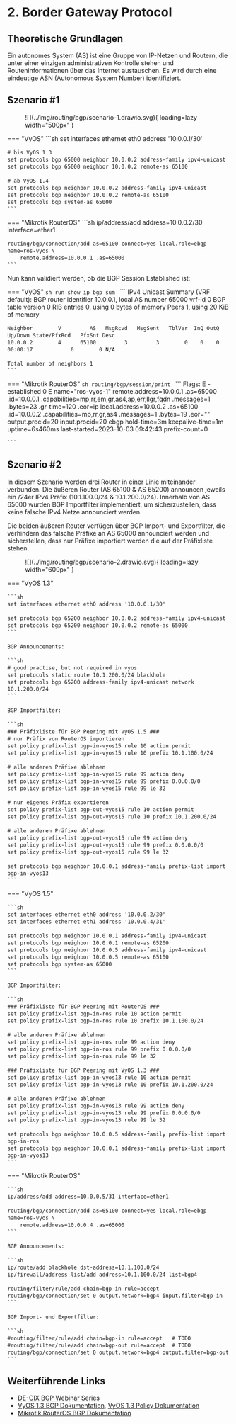 # 2. Border Gateway Protocol

## Theoretische Grundlagen
Ein autonomes System (AS) ist eine Gruppe von IP-Netzen und Routern, die unter einer einzigen administrativen Kontrolle stehen und Routeninformationen über das Internet austauschen. Es wird durch eine eindeutige ASN (Autonomous System Number) identifiziert.

## Szenario #1

<figure markdown>
  ![](../img/routing/bgp/scenario-1.drawio.svg){ loading=lazy width="500px" }
</figure>

=== "VyOS"
    ```sh
    set interfaces ethernet eth0 address '10.0.0.1/30'

    # bis VyOS 1.3
    set protocols bgp 65000 neighbor 10.0.0.2 address-family ipv4-unicast
    set protocols bgp 65000 neighbor 10.0.0.2 remote-as 65100

    # ab VyOS 1.4
    set protocols bgp neighbor 10.0.0.2 address-family ipv4-unicast
    set protocols bgp neighbor 10.0.0.2 remote-as 65100
    set protocols bgp system-as 65000
    ```

=== "Mikrotik RouterOS"
    ```sh
    ip/address/add address=10.0.0.2/30 interface=ether1

    routing/bgp/connection/add as=65100 connect=yes local.role=ebgp name=ros-vyos \
        remote.address=10.0.0.1 .as=65000
    ```

Nun kann validiert werden, ob die BGP Session Established ist:

=== "VyOS"
    ```sh
    run show ip bgp sum
    ```
    ```
    IPv4 Unicast Summary (VRF default):
    BGP router identifier 10.0.0.1, local AS number 65000 vrf-id 0
    BGP table version 0
    RIB entries 0, using 0 bytes of memory
    Peers 1, using 20 KiB of memory

    Neighbor        V         AS   MsgRcvd   MsgSent   TblVer  InQ OutQ  Up/Down State/PfxRcd   PfxSnt Desc
    10.0.0.2        4      65100         3         3        0    0    0 00:00:17            0        0 N/A

    Total number of neighbors 1
    ```


=== "Mikrotik RouterOS"
    ```sh
    routing/bgp/session/print
    ```
    ```
    Flags: E - established 
    0 E name="ros-vyos-1" 
        remote.address=10.0.0.1 .as=65000 .id=10.0.0.1 .capabilities=mp,rr,em,gr,as4,ap,err,llgr,fqdn .messages=1 .bytes=23 
        .gr-time=120 .eor=ip 
        local.address=10.0.0.2 .as=65100 .id=10.0.0.2 .capabilities=mp,rr,gr,as4 .messages=1 .bytes=19 .eor="" 
        output.procid=20 
        input.procid=20 ebgp 
        hold-time=3m keepalive-time=1m uptime=6s460ms last-started=2023-10-03 09:42:43 prefix-count=0 

    ```

## Szenario #2

In diesem Szenario werden drei Router in einer Linie miteinander verbunden.
Die äußeren Router (AS 65100 & AS 65200) announcen jeweils ein /24er IPv4 Präfix (10.1.100.0/24 & 10.1.200.0/24). Innerhalb von AS 65000 wurden BGP Importfilter implementiert, um sicherzustellen, dass keine falsche IPv4 Netze announciert werden.

Die beiden äußeren Router verfügen über BGP Import- und Exportfilter, die verhindern das falsche Präfixe an AS 65000 announciert werden und sicherstellen, dass nur Präfixe importiert werden die auf der Präfixliste stehen.

<figure markdown>
  ![](../img/routing/bgp/scenario-2.drawio.svg){ loading=lazy width="600px" }
</figure>

=== "VyOS 1.3"

    ```sh
    set interfaces ethernet eth0 address '10.0.0.1/30'
    
    set protocols bgp 65200 neighbor 10.0.0.2 address-family ipv4-unicast
    set protocols bgp 65200 neighbor 10.0.0.2 remote-as 65000
    ```

    BGP Announcements:

    ```sh
    # good practise, but not required in vyos
    set protocols static route 10.1.200.0/24 blackhole
    set protocols bgp 65200 address-family ipv4-unicast network 10.1.200.0/24
    ```

    BGP Importfilter:

    ```sh
    ### Präfixliste für BGP Peering mit VyOS 1.5 ###
    # nur Präfix von RouterOS importieren
    set policy prefix-list bgp-in-vyos15 rule 10 action permit
    set policy prefix-list bgp-in-vyos15 rule 10 prefix 10.1.100.0/24

    # alle anderen Präfixe ablehnen
    set policy prefix-list bgp-in-vyos15 rule 99 action deny
    set policy prefix-list bgp-in-vyos15 rule 99 prefix 0.0.0.0/0
    set policy prefix-list bgp-in-vyos15 rule 99 le 32

    # nur eigenes Präfix exportieren
    set policy prefix-list bgp-out-vyos15 rule 10 action permit
    set policy prefix-list bgp-out-vyos15 rule 10 prefix 10.1.200.0/24

    # alle anderen Präfixe ablehnen
    set policy prefix-list bgp-out-vyos15 rule 99 action deny
    set policy prefix-list bgp-out-vyos15 rule 99 prefix 0.0.0.0/0
    set policy prefix-list bgp-out-vyos15 rule 99 le 32

    set protocols bgp neighbor 10.0.0.1 address-family prefix-list import bgp-in-vyos13
    ```

=== "VyOS 1.5"

    ```sh
    set interfaces ethernet eth0 address '10.0.0.2/30'
    set interfaces ethernet eth1 address '10.0.0.4/31'

    set protocols bgp neighbor 10.0.0.1 address-family ipv4-unicast
    set protocols bgp neighbor 10.0.0.1 remote-as 65200
    set protocols bgp neighbor 10.0.0.5 address-family ipv4-unicast
    set protocols bgp neighbor 10.0.0.5 remote-as 65100
    set protocols bgp system-as 65000
    ```

    BGP Importfilter:

    ```sh
    ### Präfixliste für BGP Peering mit RouterOS ###
    set policy prefix-list bgp-in-ros rule 10 action permit
    set policy prefix-list bgp-in-ros rule 10 prefix 10.1.100.0/24

    # alle anderen Präfixe ablehnen
    set policy prefix-list bgp-in-ros rule 99 action deny
    set policy prefix-list bgp-in-ros rule 99 prefix 0.0.0.0/0
    set policy prefix-list bgp-in-ros rule 99 le 32

    ### Präfixliste für BGP Peering mit VyOS 1.3 ###
    set policy prefix-list bgp-in-vyos13 rule 10 action permit
    set policy prefix-list bgp-in-vyos13 rule 10 prefix 10.1.200.0/24

    # alle anderen Präfixe ablehnen
    set policy prefix-list bgp-in-vyos13 rule 99 action deny
    set policy prefix-list bgp-in-vyos13 rule 99 prefix 0.0.0.0/0
    set policy prefix-list bgp-in-vyos13 rule 99 le 32

    set protocols bgp neighbor 10.0.0.5 address-family prefix-list import bgp-in-ros
    set protocols bgp neighbor 10.0.0.1 address-family prefix-list import bgp-in-vyos13
    ```

=== "Mikrotik RouterOS"

    ```sh
    ip/address/add address=10.0.0.5/31 interface=ether1

    routing/bgp/connection/add as=65100 connect=yes local.role=ebgp name=ros-vyos \
        remote.address=10.0.0.4 .as=65000
    ```

    BGP Announcements:

    ```sh
    ip/route/add blackhole dst-address=10.1.100.0/24
    ip/firewall/address-list/add address=10.1.100.0/24 list=bgp4

    routing/filter/rule/add chain=bgp-in rule=accept
    routing/bgp/connection/set 0 output.network=bgp4 input.filter=bgp-in
    ```

    BGP Import- und Exportfilter:

    ```sh
    #routing/filter/rule/add chain=bgp-in rule=accept   # TODO
    #routing/filter/rule/add chain=bgp-out rule=accept  # TODO
    routing/bgp/connection/set 0 output.network=bgp4 output.filter=bgp-out
    ```    

## Weiterführende Links
- [DE-CIX BGP Webinar Series](https://www.de-cix.net/en/resources/videos-and-webinars/bgp-webinar-series)
- [VyOS 1.3 BGP Dokumentation](https://docs.vyos.io/en/equuleus/configuration/protocols/bgp.html), [VyOS 1.3 Policy Dokumentation](https://docs.vyos.io/en/equuleus/configuration/policy/index.html)
- [Mikrotik RouterOS BGP Dokumentation](https://help.mikrotik.com/docs/display/ROS/BGP)
